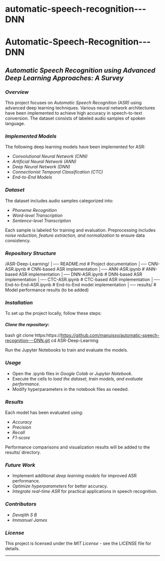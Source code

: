 # automatic-speech-recognition---DNN





# Automatic-Speech-Recognition---DNN

## *Automatic Speech Recognition using Advanced Deep Learning Approaches: A Survey*  

### *Overview*  
This project focuses on *Automatic Speech Recognition (ASR)* using advanced deep learning techniques. Various neural network architectures have been implemented to achieve high accuracy in speech-to-text conversion. The dataset consists of labeled audio samples of spoken language.  

### *Implemented Models*  
The following deep learning models have been implemented for ASR:  
- *Convolutional Neural Network (CNN)*  
- *Artificial Neural Network (ANN)*  
- *Deep Neural Network (DNN)*  
- *Connectionist Temporal Classification (CTC)*  
- *End-to-End Models*  

### *Dataset*  
The dataset includes audio samples categorized into:  
- *Phoneme Recognition*  
- *Word-level Transcription*  
- *Sentence-level Transcription*  

Each sample is labeled for training and evaluation. Preprocessing includes *noise reduction, feature extraction, and normalization* to ensure data consistency.  

### *Repository Structure*  

/ASR-Deep-Learning/
│── README.md                                      # Project documentation
│── CNN-ASR.ipynb                                  # CNN-based ASR implementation
│── ANN-ASR.ipynb                                  # ANN-based ASR implementation
│── DNN-ASR.ipynb                                  # DNN-based ASR implementation
│── CTC-ASR.ipynb                                  # CTC-based ASR implementation
│── End-to-End-ASR.ipynb                           # End-to-End model implementation
│── results/                                       # Model performance results (to be added)


### *Installation*  
To set up the project locally, follow these steps:  

#### *Clone the repository:*  
bash
git clone https:https://https://github.com/manujssy/automatic-speech-recognition---DNN.git
cd ASR-Deep-Learning

Run the Jupyter Notebooks to train and evaluate the models.  

### *Usage*  
- Open the .ipynb files in *Google Colab* or *Jupyter Notebook*.  
- Execute the cells to *load the dataset, train models, and evaluate performance*.  
- Modify hyperparameters in the notebook files as needed.  

### *Results*  
Each model has been evaluated using:  
- *Accuracy*  
- *Precision*  
- *Recall*  
- *F1-score*  

Performance comparisons and visualization results will be added to the results/ directory.  

### *Future Work*  
- Implement additional *deep learning models* for improved ASR performance.  
- *Optimize hyperparameters* for better accuracy.  
- *Integrate real-time ASR* for practical applications in speech recognition.  

### *Contributors*  
- *Devajith S B*  
- *Immanuel James*  

### *License*  
This project is licensed under the *MIT License* - see the LICENSE file for details.  

---
